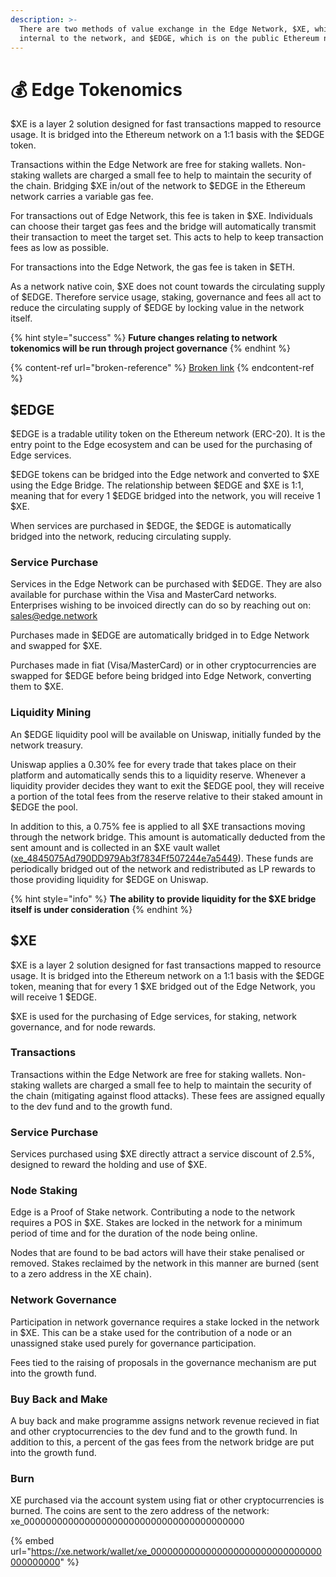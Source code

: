 ```yaml
---
description: >-
  There are two methods of value exchange in the Edge Network, $XE, which is
  internal to the network, and $EDGE, which is on the public Ethereum network.
---
```


# 💰 Edge Tokenomics

$XE is a layer 2 solution designed for fast transactions mapped to resource usage. It is bridged into the Ethereum network on a 1:1 basis with the $EDGE token.

Transactions within the Edge Network are free for staking wallets. Non-staking wallets are charged a small fee to help to maintain the security of the chain. Bridging $XE in/out of the network to $EDGE in the Ethereum network carries a variable gas fee.

For transactions out of Edge Network, this fee is taken in $XE. Individuals can choose their target gas fees and the bridge will automatically transmit their transaction to meet the target set. This acts to help to keep transaction fees as low as possible.

For transactions into the Edge Network, the gas fee is taken in $ETH.

As a network native coin, $XE does not count towards the circulating supply of $EDGE. Therefore service usage, staking, governance and fees all act to reduce the circulating supply of $EDGE by locking value in the network itself.

{% hint style="success" %}
**Future changes relating to network tokenomics will be run through project governance**
{% endhint %}

{% content-ref url="broken-reference" %}
[Broken link](broken-reference)
{% endcontent-ref %}

## $EDGE

$EDGE is a tradable utility token on the Ethereum network (ERC-20). It is the entry point to the Edge ecosystem and can be used for the purchasing of Edge services.

$EDGE tokens can be bridged into the Edge network and converted to $XE using the Edge Bridge. The relationship between $EDGE and $XE is 1:1, meaning that for every 1 $EDGE bridged into the network, you will receive 1 $XE.

When services are purchased in $EDGE, the $EDGE is automatically bridged into the network, reducing circulating supply.

### Service Purchase

Services in the Edge Network can be purchased with $EDGE. They are also available for purchase within the Visa and MasterCard networks. Enterprises wishing to be invoiced directly can do so by reaching out on: [sales@edge.network](mailto:%20sales@edge.network)

Purchases made in $EDGE are automatically bridged in to Edge Network and swapped for $XE.

Purchases made in fiat (Visa/MasterCard) or in other cryptocurrencies are swapped for $EDGE before being bridged into Edge Network, converting them to $XE.

### Liquidity Mining

An $EDGE liquidity pool will be available on Uniswap, initially funded by the network treasury.

Uniswap applies a 0.30% fee for every trade that takes place on their platform and automatically sends this to a liquidity reserve. Whenever a liquidity provider decides they want to exit the $EDGE pool, they will receive a portion of the total fees from the reserve relative to their staked amount in $EDGE the pool.

In addition to this, a 0.75% fee is applied to all $XE transactions moving through the network bridge. This amount is automatically deducted from the sent amount and is collected in an $XE vault wallet ([xe\_4845075Ad790DD979Ab3f7834Ff507244e7a5449](https://xe.network/wallet/xe\_4845075Ad790DD979Ab3f7834Ff507244e7a5449)). These funds are periodically bridged out of the network and redistributed as LP rewards to those providing liquidity for $EDGE on Uniswap.

{% hint style="info" %}
**The ability to provide liquidity for the $XE bridge itself is under consideration**
{% endhint %}

## $XE

$XE is a layer 2 solution designed for fast  transactions mapped to resource usage. It is bridged into the Ethereum network on a 1:1 basis with the $EDGE token, meaning that for every 1 $XE bridged out of the Edge Network, you will receive 1 $EDGE.

$XE is used for the purchasing of Edge services, for staking, network governance, and for node rewards.

### Transactions

Transactions within the Edge Network are free for staking wallets. Non-staking wallets are charged a small fee to help to maintain the security of the chain (mitigating against flood attacks). These fees are assigned equally to the dev fund and to the growth fund.

### Service Purchase

Services purchased using $XE directly attract a service discount of 2.5%, designed to reward the holding and use of $XE.

### Node Staking

Edge is a Proof of Stake network. Contributing a node to the network requires a POS in $XE. Stakes are locked in the network for a minimum period of time and for the duration of the node being online.

Nodes that are found to be bad actors will have their stake penalised or removed. Stakes reclaimed by the network in this manner are burned (sent to a zero address  in the XE chain).

### Network Governance

Participation in network governance requires a stake locked in the network in $XE. This can be a stake used for the contribution of a node or an unassigned stake used purely for governance participation.

Fees tied to the raising of proposals in the governance mechanism are put into the growth fund.

### Buy Back and Make

A buy back and make programme assigns network revenue recieved in fiat and other cryptocurrencies to the dev fund and to the growth fund. In addition to this, a percent of the gas fees from the network bridge are put into the growth fund.

### Burn

XE purchased via the account system using fiat or other cryptocurrencies is burned. The coins are sent to the zero address of the network: xe\_0000000000000000000000000000000000000000

{% embed url="https://xe.network/wallet/xe_0000000000000000000000000000000000000000" %}
